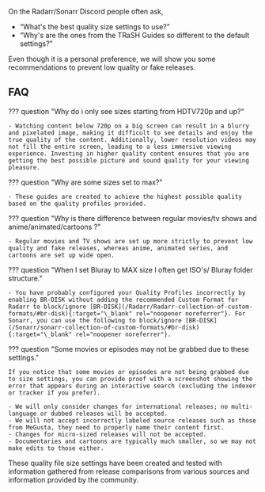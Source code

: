 <!-- markdownlint-disable MD041-->
On the Radarr/Sonarr Discord people often ask,

- “What's the best quality size settings to use?”
- “Why's are the ones from the TRaSH Guides so different to the default settings?”

Even though it is a personal preference, we will show you some recommendations to prevent low quality or fake releases.

## FAQ

??? question "Why do i only see sizes starting from HDTV720p and up?"

    - Watching content below 720p on a big screen can result in a blurry and pixelated image, making it difficult to see details and enjoy the true quality of the content. Additionally, lower resolution videos may not fill the entire screen, leading to a less immersive viewing experience. Investing in higher quality content ensures that you are getting the best possible picture and sound quality for your viewing pleasure.

??? question "Why are some sizes set to max?"

    - These guides are created to achieve the highest possible quality based on the quality profiles provided.

??? question "Why is there difference between regular movies/tv shows and anime/animated/cartoons ?"

    - Regular movies and TV shows are set up more strictly to prevent low quality and fake releases, whereas anime, animated series, and cartoons are set up wide open.

??? question "When I set Bluray to MAX size I often get ISO's/ Bluray folder structure."

    - You have probably configured your Quality Profiles incorrectly by enabling BR-DISK without adding the recommended Custom Format for Radarr to block/ignore [BR-DISK](/Radarr/Radarr-collection-of-custom-formats/#br-disk){:target="\_blank" rel="noopener noreferrer"}. For Sonarr, you can use the following to block/ignore [BR-DISK](/Sonarr/sonarr-collection-of-custom-formats/#br-disk){:target="\_blank" rel="noopener noreferrer"}.

??? question "Some movies or episodes may not be grabbed due to these settings."

    If you notice that some movies or episodes are not being grabbed due to size settings, you can provide proof with a screenshot showing the error that appears during an interactive search (excluding the indexer or tracker if you prefer).

    - We will only consider changes for international releases; no multi-language or dubbed releases will be accepted.
    - We will not accept incorrectly labeled source releases such as those from MeGusta, they need to properly name their content first.
    - Changes for micro-sized releases will not be accepted.
    - Documentaries and cartoons are typically much smaller, so we may not make edits to those either.

These quality file size settings have been created and tested with information gathered from release comparisons from various sources and information provided by the community.
<!-- markdownlint-enable MD041-->
